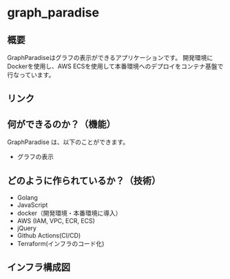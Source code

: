# graph_paradise

## 概要
GraphParadiseはグラフの表示ができるアプリケーションです。
開発環境にDockerを使用し、AWS ECSを使用して本番環境へのデプロイをコンテナ基盤で行なっています。

## リンク

## 何ができるのか？（機能）
GraphParadise は、以下のことができます。

- グラフの表示

## どのように作られているか？（技術）

- Golang
- JavaScript
- docker（開発環境・本番環境に導入）
- AWS (IAM, VPC, ECR, ECS)
- jQuery
- Github Actions(CI/CD)
- Terraform(インフラのコード化)

## インフラ構成図

